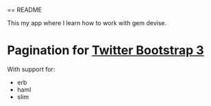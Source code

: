 == README

This my app where I learn how to work with gem devise.

# Pagination for [Twitter Bootstrap 3](http://getbootstrap.com/components/#pagination)

With support for:

- erb
- haml
- slim
